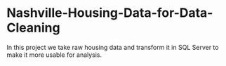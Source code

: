 # Nashville-Housing-Data-for-Data-Cleaning
In this project we take raw housing data and transform
it in SQL Server to make it more usable for analysis.
